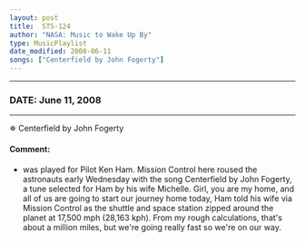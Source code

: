 ```yaml
---
layout: post
title:  STS-124
author: "NASA: Music to Wake Up By"
type: MusicPlaylist
date_modified: 2008-06-11
songs: ["Centerfield by John Fogerty"]
---
```


----
### DATE: June 11, 2008
----
✵ Centerfield by John Fogerty

#### Comment:
* was played for Pilot Ken Ham. Mission Control here roused the astronauts early Wednesday with the song Centerfield by John Fogerty, a tune selected for Ham by his wife Michelle. Girl, you are my home, and all of us are going to start our journey home today, Ham told his wife via Mission Control as the shuttle and space station zipped around the planet at 17,500 mph (28,163 kph). From my rough calculations, that's about a million miles, but we're going really fast so we're on our way.



<br/>
<center>
	<a target="_blank"
	   href="https://twitter.com/intent/tweet?hashtags=Space,NASA,Playlist,NASAWakeupCalls,SpaceProgram&text={{ page.author}}, '{{ page.songs.first }}' {{ page.title }}, {{ page.date | date: '%B %d, %Y' }}. {{ site.url }}{{ page.url }}&via=nasawakeupcalls"><i class="fab fa-twitter" alt="Tweet this page" style="font-size: 1.3em;"></i></a>
	&nbsp; 	<i class="fas fa-user-astronaut" style="font-size: 1.5em;"></i> &nbsp;
    <a type="amzn" search="'Centerfield by John Fogerty'" category="popular music">
    <i class="fab fa-amazon" style="font-size: 1.3em;"></i></a>
</center>
